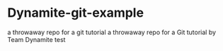 # Dynamite-git-example
a throwaway repo for a git tutorial
a throwaway repo for a Git tutorial by Team Dynamite
test